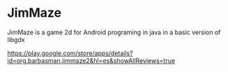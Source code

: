 # JimMaze
JimMaze is a game 2d for Android programing in java in a basic version of libgdx

https://play.google.com/store/apps/details?id=org.barbasman.jimmaze2&hl=es&showAllReviews=true
